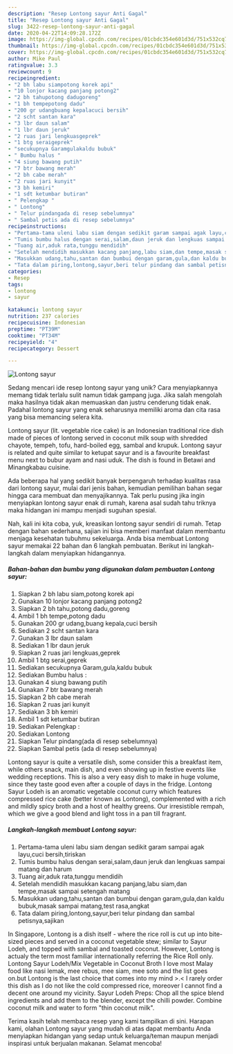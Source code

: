 ```yaml
---
description: "Resep Lontong sayur Anti Gagal"
title: "Resep Lontong sayur Anti Gagal"
slug: 3422-resep-lontong-sayur-anti-gagal
date: 2020-04-22T14:09:28.172Z
image: https://img-global.cpcdn.com/recipes/01cbdc354e601d3d/751x532cq70/lontong-sayur-foto-resep-utama.jpg
thumbnail: https://img-global.cpcdn.com/recipes/01cbdc354e601d3d/751x532cq70/lontong-sayur-foto-resep-utama.jpg
cover: https://img-global.cpcdn.com/recipes/01cbdc354e601d3d/751x532cq70/lontong-sayur-foto-resep-utama.jpg
author: Mike Paul
ratingvalue: 3.3
reviewcount: 9
recipeingredient:
- "2 bh labu siampotong korek api"
- "10 lonjor kacang panjang potong2"
- "2 bh tahupotong dadugoreng"
- "1 bh tempepotong dadu"
- "200 gr udangbuang kepalacuci bersih"
- "2 scht santan kara"
- "3 lbr daun salam"
- "1 lbr daun jeruk"
- "2 ruas jari lengkuasgeprek"
- "1 btg seraigeprek"
- "secukupnya Garamgulakaldu bubuk"
- " Bumbu halus "
- "4 siung bawang putih"
- "7 btr bawang merah"
- "2 bh cabe merah"
- "2 ruas jari kunyit"
- "3 bh kemiri"
- "1 sdt ketumbar butiran"
- " Pelengkap "
- " Lontong"
- " Telur pindangada di resep sebelumnya"
- " Sambal petis ada di resep sebelumnya"
recipeinstructions:
- "Pertama-tama uleni labu siam dengan sedikit garam sampai agak layu,cuci bersih,tiriskan"
- "Tumis bumbu halus dengan serai,salam,daun jeruk dan lengkuas sampai matang dan harum"
- "Tuang air,aduk rata,tunggu mendidih"
- "Setelah mendidih masukkan kacang panjang,labu siam,dan tempe,masak sampai setengah matang"
- "Masukkan udang,tahu,santan dan bumbui dengan garam,gula,dan kaldu bubuk,masak sampai matang,test rasa,angkat"
- "Tata dalam piring,lontong,sayur,beri telur pindang dan sambal petisnya,sajikan"
categories:
- Resep
tags:
- lontong
- sayur

katakunci: lontong sayur 
nutrition: 237 calories
recipecuisine: Indonesian
preptime: "PT39M"
cooktime: "PT34M"
recipeyield: "4"
recipecategory: Dessert

---
```



![Lontong sayur](https://img-global.cpcdn.com/recipes/01cbdc354e601d3d/751x532cq70/lontong-sayur-foto-resep-utama.jpg)

Sedang mencari ide resep lontong sayur yang unik? Cara menyiapkannya memang tidak terlalu sulit namun tidak gampang juga. Jika salah mengolah maka hasilnya tidak akan memuaskan dan justru cenderung tidak enak. Padahal lontong sayur yang enak seharusnya memiliki aroma dan cita rasa yang bisa memancing selera kita.

Lontong sayur (lit. vegetable rice cake) is an Indonesian traditional rice dish made of pieces of lontong served in coconut milk soup with shredded chayote, tempeh, tofu, hard-boiled egg, sambal and krupuk. Lontong sayur is related and quite similar to ketupat sayur and is a favourite breakfast menu next to bubur ayam and nasi uduk. The dish is found in Betawi and Minangkabau cuisine.

Ada beberapa hal yang sedikit banyak berpengaruh terhadap kualitas rasa dari lontong sayur, mulai dari jenis bahan, kemudian pemilihan bahan segar hingga cara membuat dan menyajikannya. Tak perlu pusing jika ingin menyiapkan lontong sayur enak di rumah, karena asal sudah tahu triknya maka hidangan ini mampu menjadi suguhan spesial.


Nah, kali ini kita coba, yuk, kreasikan lontong sayur sendiri di rumah. Tetap dengan bahan sederhana, sajian ini bisa memberi manfaat dalam membantu menjaga kesehatan tubuhmu sekeluarga. Anda bisa membuat Lontong sayur memakai 22 bahan dan 6 langkah pembuatan. Berikut ini langkah-langkah dalam menyiapkan hidangannya.

<!--inarticleads1-->

##### Bahan-bahan dan bumbu yang digunakan dalam pembuatan Lontong sayur:

1. Siapkan 2 bh labu siam,potong korek api
1. Gunakan 10 lonjor kacang panjang potong2
1. Siapkan 2 bh tahu,potong dadu,goreng
1. Ambil 1 bh tempe,potong dadu
1. Gunakan 200 gr udang,buang kepala,cuci bersih
1. Sediakan 2 scht santan kara
1. Gunakan 3 lbr daun salam
1. Sediakan 1 lbr daun jeruk
1. Siapkan 2 ruas jari lengkuas,geprek
1. Ambil 1 btg serai,geprek
1. Sediakan secukupnya Garam,gula,kaldu bubuk
1. Sediakan  Bumbu halus :
1. Gunakan 4 siung bawang putih
1. Gunakan 7 btr bawang merah
1. Siapkan 2 bh cabe merah
1. Siapkan 2 ruas jari kunyit
1. Sediakan 3 bh kemiri
1. Ambil 1 sdt ketumbar butiran
1. Sediakan  Pelengkap :
1. Sediakan  Lontong
1. Siapkan  Telur pindang(ada di resep sebelumnya)
1. Siapkan  Sambal petis (ada di resep sebelumnya)


Lontong sayur is quite a versatile dish, some consider this a breakfast item, while others snack, main dish, and even showing up in festive events like wedding receptions. This is also a very easy dish to make in huge volume, since they taste good even after a couple of days in the fridge. Lontong Sayur Lodeh is an aromatic vegetable coconut curry which features compressed rice cake (better known as Lontong), complemented with a rich and mildly spicy broth and a host of healthy greens. Our irresistible rempah, which we give a good blend and light toss in a pan till fragrant. 

<!--inarticleads2-->

##### Langkah-langkah membuat Lontong sayur:

1. Pertama-tama uleni labu siam dengan sedikit garam sampai agak layu,cuci bersih,tiriskan
1. Tumis bumbu halus dengan serai,salam,daun jeruk dan lengkuas sampai matang dan harum
1. Tuang air,aduk rata,tunggu mendidih
1. Setelah mendidih masukkan kacang panjang,labu siam,dan tempe,masak sampai setengah matang
1. Masukkan udang,tahu,santan dan bumbui dengan garam,gula,dan kaldu bubuk,masak sampai matang,test rasa,angkat
1. Tata dalam piring,lontong,sayur,beri telur pindang dan sambal petisnya,sajikan


In Singapore, Lontong is a dish itself - where the rice roll is cut up into bite-sized pieces and served in a coconut vegetable stew; similar to Sayur Lodeh, and topped with sambal and toasted coconut. However, Lontong is actualy the term most familiar internationally referring the Rice Roll only. Lontong Sayur Lodeh/Mix Vegetable in Coconut Broth I love most Malay food like nasi lemak, mee rebus, mee siam, mee soto and the list goes on.but Lontong is the last choice that comes into my mind &gt;.&lt; I rarely order this dish as I do not like the cold compressed rice, moreover I cannot find a decent one around my vicinity. Sayur Lodeh Preps: Chop all the spice blend ingredients and add them to the blender, except the chilli powder. Combine coconut milk and water to form &#34;thin coconut milk&#34;. 

Terima kasih telah membaca resep yang kami tampilkan di sini. Harapan kami, olahan Lontong sayur yang mudah di atas dapat membantu Anda menyiapkan hidangan yang sedap untuk keluarga/teman maupun menjadi inspirasi untuk berjualan makanan. Selamat mencoba!
